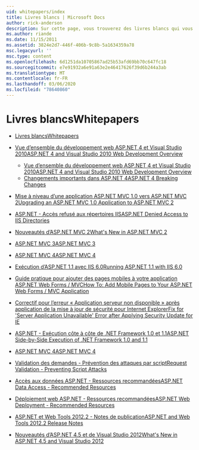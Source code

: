 ```yaml
---
uid: whitepapers/index
title: Livres blancs | Microsoft Docs
author: rick-anderson
description: Sur cette page, vous trouverez des livres blancs qui vous aideront à installer et à configurer ASP.NET, et à vous aider à écrire des applications ASP.NET sécurisées, rapides et flexibles.
ms.author: riande
ms.date: 11/15/2011
ms.assetid: 3824e2d7-446f-406b-9c8b-5a1634359a78
msc.legacyurl: ''
msc.type: content
ms.openlocfilehash: 6d1251da10705867ad25b53afd69bb70c647fc18
ms.sourcegitcommit: e7e91932a6e91a63e2e46417626f39d6b244a3ab
ms.translationtype: MT
ms.contentlocale: fr-FR
ms.lasthandoff: 03/06/2020
ms.locfileid: "78640860"
---
```

# <a name="whitepapers"></a><span data-ttu-id="9a131-103">Livres blancs</span><span class="sxs-lookup"><span data-stu-id="9a131-103">Whitepapers</span></span>

- [<span data-ttu-id="9a131-104">Livres blancs</span><span class="sxs-lookup"><span data-stu-id="9a131-104">Whitepapers</span></span>](overview.md)
- [<span data-ttu-id="9a131-105">Vue d’ensemble du développement web ASP.NET 4 et Visual Studio 2010</span><span class="sxs-lookup"><span data-stu-id="9a131-105">ASP.NET 4 and Visual Studio 2010 Web Development Overview</span></span>](aspnet4/index.md)

    - [<span data-ttu-id="9a131-106">Vue d’ensemble du développement web ASP.NET 4 et Visual Studio 2010</span><span class="sxs-lookup"><span data-stu-id="9a131-106">ASP.NET 4 and Visual Studio 2010 Web Development Overview</span></span>](aspnet4/overview.md)
    - [<span data-ttu-id="9a131-107">Changements importants dans ASP.NET 4</span><span class="sxs-lookup"><span data-stu-id="9a131-107">ASP.NET 4 Breaking Changes</span></span>](aspnet4/breaking-changes.md)
- [<span data-ttu-id="9a131-108">Mise à niveau d’une application ASP.NET MVC 1.0 vers ASP.NET MVC 2</span><span class="sxs-lookup"><span data-stu-id="9a131-108">Upgrading an ASP.NET MVC 1.0 Application to ASP.NET MVC 2</span></span>](aspnet-mvc2-upgrade-notes.md)
- [<span data-ttu-id="9a131-109">ASP.NET - Accès refusé aux répertoires IIS</span><span class="sxs-lookup"><span data-stu-id="9a131-109">ASP.NET Denied Access to IIS Directories</span></span>](denied-access-to-iis-directories.md)
- [<span data-ttu-id="9a131-110">Nouveautés d’ASP.NET MVC 2</span><span class="sxs-lookup"><span data-stu-id="9a131-110">What's New in ASP.NET MVC 2</span></span>](what-is-new-in-aspnet-mvc.md)
- [<span data-ttu-id="9a131-111">ASP.NET MVC 3</span><span class="sxs-lookup"><span data-stu-id="9a131-111">ASP.NET MVC 3</span></span>](mvc3-release-notes.md)
- [<span data-ttu-id="9a131-112">ASP.NET MVC 4</span><span class="sxs-lookup"><span data-stu-id="9a131-112">ASP.NET MVC 4</span></span>](mvc4-beta-release-notes.md)
- [<span data-ttu-id="9a131-113">Exécution d’ASP.NET 1.1 avec IIS 6.0</span><span class="sxs-lookup"><span data-stu-id="9a131-113">Running ASP.NET 1.1 with IIS 6.0</span></span>](aspnet-and-iis6.md)
- [<span data-ttu-id="9a131-114">Guide pratique pour ajouter des pages mobiles à votre application ASP.NET Web Forms / MVC</span><span class="sxs-lookup"><span data-stu-id="9a131-114">How To: Add Mobile Pages to Your ASP.NET Web Forms / MVC Application</span></span>](add-mobile-pages-to-your-aspnet-web-forms-mvc-application.md)
- [<span data-ttu-id="9a131-115">Correctif pour l’erreur « Application serveur non disponible » après application de la mise à jour de sécurité pour Internet Explorer</span><span class="sxs-lookup"><span data-stu-id="9a131-115">Fix for 'Server Application Unavailable' Error after Applying Security Update for IE</span></span>](ms03-32-issue.md)
- [<span data-ttu-id="9a131-116">ASP.NET - Exécution côte à côte de .NET Framework 1.0 et 1.1</span><span class="sxs-lookup"><span data-stu-id="9a131-116">ASP.NET Side-by-Side Execution of .NET Framework 1.0 and 1.1</span></span>](side-by-side-with-10.md)
- [<span data-ttu-id="9a131-117">ASP.NET MVC 4</span><span class="sxs-lookup"><span data-stu-id="9a131-117">ASP.NET MVC 4</span></span>](mvc4-release-notes.md)
- [<span data-ttu-id="9a131-118">Validation des demandes - Prévention des attaques par script</span><span class="sxs-lookup"><span data-stu-id="9a131-118">Request Validation - Preventing Script Attacks</span></span>](request-validation.md)
- [<span data-ttu-id="9a131-119">Accès aux données ASP.NET - Ressources recommandées</span><span class="sxs-lookup"><span data-stu-id="9a131-119">ASP.NET Data Access - Recommended Resources</span></span>](aspnet-data-access-content-map.md)
- [<span data-ttu-id="9a131-120">Déploiement web ASP.NET - Ressources recommandées</span><span class="sxs-lookup"><span data-stu-id="9a131-120">ASP.NET Web Deployment - Recommended Resources</span></span>](aspnet-web-deployment-content-map.md)
- [<span data-ttu-id="9a131-121">ASP.NET et Web Tools 2012.2 - Notes de publication</span><span class="sxs-lookup"><span data-stu-id="9a131-121">ASP.NET and Web Tools 2012.2 Release Notes</span></span>](aspnet-and-web-tools-20122-release-notes.md)
- [<span data-ttu-id="9a131-122">Nouveautés d’ASP.NET 4.5 et de Visual Studio 2012</span><span class="sxs-lookup"><span data-stu-id="9a131-122">What's New in ASP.NET 4.5 and Visual Studio 2012</span></span>](whats-new-in-aspnet-45-and-visual-studio-2012.md)

